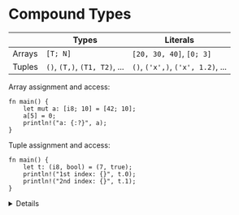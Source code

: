 # Compound Types

|        | Types                         | Literals                          |
|--------|-------------------------------|-----------------------------------|
| Arrays | `[T; N]`                      | `[20, 30, 40]`, `[0; 3]`          |
| Tuples | `()`, `(T,)`, `(T1, T2)`, ... | `()`, `('x',)`, `('x', 1.2)`, ... |

Array assignment and access:

```rust,editable
fn main() {
    let mut a: [i8; 10] = [42; 10];
    a[5] = 0;
    println!("a: {:?}", a);
}
```

Tuple assignment and access:

```rust,editable
fn main() {
    let t: (i8, bool) = (7, true);
    println!("1st index: {}", t.0);
    println!("2nd index: {}", t.1);
}
```

<details>

Key points:

Arrays:

* Arrays have elements of the same type, `T`, and length, `N`, which is a compile-time constant.
  Note that the length of the array is *part of its type*, which means that `[u8; 3]` and
  `[u8; 4]` are considered two different types.

* We can use literals to assign values to arrays.

* In the main function, the print statement asks for the debug implementation with the `?` format
  parameter: `{}` gives the default output, `{:?}` gives the debug output. We
  could also have used `{a}` and `{a:?}` without specifying the value after the
  format string.

* Adding `#`, eg `{a:#?}`, invokes a "pretty printing" format, which can be easier to read.

Tuples:

* Like arrays, tuples have a fixed length.

* Tuples group together values of different types into a compound type.

* Fields of a tuple can be accessed by the period and the index of the value, e.g. `t.0`, `t.1`.

* The empty tuple `()` is also known as the "unit type". It is both a type, and
  the only valid value of that type - that is to say both the type and its value
  are expressed as `()`. It is used to indicate, for example, that a function or
  expression has no return value, as we'll see in a future slide. 
    * You can think of it as `void` that can be familiar to you from other 
      programming languages.

</details>
